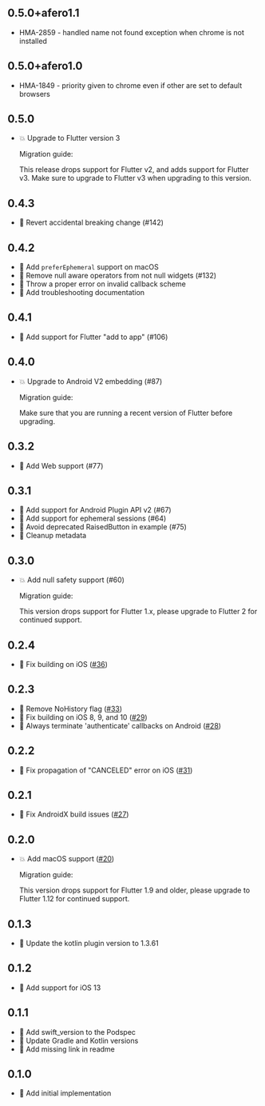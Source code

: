 ## 0.5.0+afero1.1
- HMA-2859 - handled name not found exception when chrome is not installed
## 0.5.0+afero1.0
- HMA-1849 - priority given to chrome even if other are set to default browsers

## 0.5.0

- 💥 Upgrade to Flutter version 3

  Migration guide:

  This release drops support for Flutter v2, and adds support for Flutter v3. Make sure to upgrade to Flutter v3 when upgrading to this version.

## 0.4.3

- 🐛 Revert accidental breaking change (#142)

## 0.4.2

- 🎉 Add `preferEphemeral` support on macOS
- 🐛 Remove null aware operators from not null widgets (#132)
- 🐛 Throw a proper error on invalid callback scheme
- 🌹 Add troubleshooting documentation

## 0.4.1

- 🎉 Add support for Flutter "add to app" (#106)

## 0.4.0

- 💥 Upgrade to Android V2 embedding (#87)

  Migration guide:

  Make sure that you are running a recent version of Flutter before upgrading.

## 0.3.2

- 🎉 Add Web support (#77)

## 0.3.1

- 🎉 Add support for Android Plugin API v2 (#67)
- 🎉 Add support for ephemeral sessions (#64)
- 🌹 Avoid deprecated RaisedButton in example (#75)
- 🌹 Cleanup metadata

## 0.3.0

- 💥 Add null safety support (#60)

  Migration guide:

  This version drops support for Flutter 1.x, please upgrade to Flutter 2 for continued support.

## 0.2.4

- 🐛 Fix building on iOS ([#36](https://github.com/LinusU/flutter_web_auth/pull/36))

## 0.2.3

- 🐛 Remove NoHistory flag ([#33](https://github.com/LinusU/flutter_web_auth/pull/33))
- 🐛 Fix building on iOS 8, 9, and 10 ([#29](https://github.com/LinusU/flutter_web_auth/pull/29))
- 🐛 Always terminate 'authenticate' callbacks on Android ([#28](https://github.com/LinusU/flutter_web_auth/pull/28))

## 0.2.2

- 🐛 Fix propagation of "CANCELED" error on iOS ([#31](https://github.com/LinusU/flutter_web_auth/pull/31))

## 0.2.1

- 🐛 Fix AndroidX build issues ([#27](https://github.com/LinusU/flutter_web_auth/pull/27))

## 0.2.0

- 💥 Add macOS support ([#20](https://github.com/LinusU/flutter_web_auth/pull/20))

  Migration guide:

  This version drops support for Flutter 1.9 and older, please upgrade to Flutter 1.12 for continued support.

## 0.1.3

- 🎉 Update the kotlin plugin version to 1.3.61

## 0.1.2

- 🎉 Add support for iOS 13

## 0.1.1

- 🐛 Add swift_version to the Podspec
- 🐛 Update Gradle and Kotlin versions
- 🐛 Add missing link in readme

## 0.1.0

- 🎉 Add initial implementation
